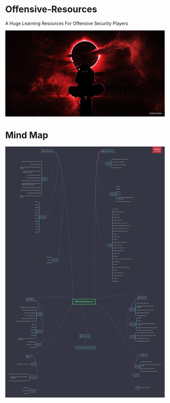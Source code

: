 # Offensive-Resources
A Huge Learning Resources For Offensive Security Players 

<img src="img/Offensive.png">

<br>

# Mind Map
<img src="img/Offensive-Resources.png">


